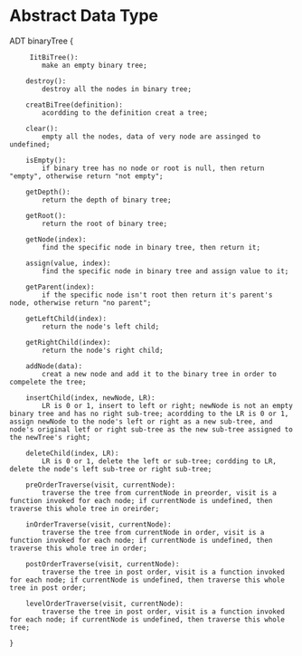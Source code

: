 # Abstract Data Type
  
   ADT binaryTree {
        
         IitBiTree():
            make an empty binary tree;
        
        destroy():
            destroy all the nodes in binary tree;
        
        creatBiTree(definition):
            acordding to the definition creat a tree;
        
        clear(): 
            empty all the nodes, data of very node are assinged to undefined;
        
        isEmpty():
            if binary tree has no node or root is null, then return "empty", otherwise return "not empty";
        
        getDepth():
            return the depth of binary tree;
        
        getRoot():
            return the root of binary tree;
        
        getNode(index):
            find the specific node in binary tree, then return it;
        
        assign(value, index):
            find the specific node in binary tree and assign value to it;
        
        getParent(index):
            if the specific node isn't root then return it's parent's node, otherwise return "no parent";
        
        getLeftChild(index):
            return the node's left child;
        
        getRightChild(index):
            return the node's right child;
        
        addNode(data):
            creat a new node and add it to the binary tree in order to compelete the tree;
        
        insertChild(index, newNode, LR):
            LR is 0 or 1, insert to left or right; newNode is not an empty binary tree and has no right sub-tree; acordding to the LR is 0 or 1, assign newNode to the node's left or right as a new sub-tree, and node's original letf or right sub-tree as the new sub-tree assigned to the newTree's right;
        
        deleteChild(index, LR):
            LR is 0 or 1, delete the left or sub-tree; cordding to LR, delete the node's left sub-tree or right sub-tree;
        
        preOrderTraverse(visit, currentNode):
            traverse the tree from currentNode in preorder, visit is a function invoked for each node; if currentNode is undefined, then traverse this whole tree in oreirder;
        
        inOrderTraverse(visit, currentNode):
            traverse the tree from currentNode in order, visit is a function invoked for each node; if currentNode is undefined, then traverse this whole tree in order;
        
        postOrderTraverse(visit, currentNode):
            traverse the tree in post order, visit is a function invoked for each node; if currentNode is undefined, then traverse this whole tree in post order;
        
        levelOrderTraverse(visit, currentNode):
            traverse the tree in post order, visit is a function invoked for each node; if currentNode is undefined, then traverse this whole tree;
    
    }